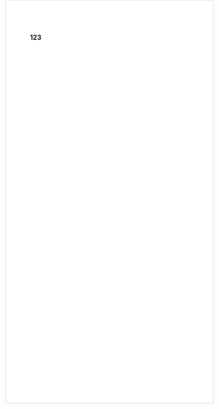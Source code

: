 <style>
    @page {
        size: A4;
    }
    body {
        width: 210mm;
        height: 297mm;
        margin: 0 auto;
        padding: 20mm;
        background-color: white;
    }
    @media screen {
        body {
            border: 1px #D3D3D3 solid;
            box-shadow: 0 0 5px rgba(0, 0, 0, 0.1);
        }
    }
    @media print {
        html, body {
            width: 210mm;
            height: 297mm;
            margin: 0;
            padding: 0;
        }
    }
</style>

## 123